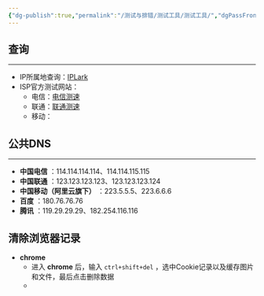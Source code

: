 ```yaml
---
{"dg-publish":true,"permalink":"/测试与排错/测试工具/测试工具/","dgPassFrontmatter":true,"created":"2025-04-01T21:47:21.775+08:00","updated":"2025-06-17T11:38:08.803+08:00"}
---
```



## 查询
---

- IP所属地查询：[IPLark](https://iplark.com/search)
- ISP官方测试网站：
	- 电信：[电信测速](https://gd.189.cn/kdcs/web_cs.html)
	- 联通：[联通测速](http://speed.unicomgd.com:8080/)
	- 移动：


## 公共DNS
---

- **中国电信** ：114.114.114.114、114.114.115.115
- **中国联通** ：123.123.123.123、123.123.123.124
- **中国移动（阿里云旗下）** ：223.5.5.5、223.6.6.6
- **百度** ：180.76.76.76
- **腾讯** ：119.29.29.29、182.254.116.116


## 清除浏览器记录

- **chrome**
	- 进入 **chrome** 后，输入 `ctrl+shift+del` ，选中Cookie记录以及缓存图片和文件，最后点击删除数据
	- 


